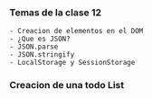 ### Temas de la clase 12

    - Creacion de elementos en el DOM
    - ¿Que es JSON?
    - JSON.parse
    - JSON.stringify
    - LocalStorage y SessionStorage

### Creacion de una todo List
